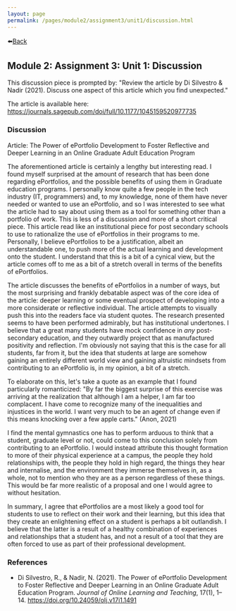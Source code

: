 ```yaml
---
layout: page
permalink: /pages/module2/assignment3/unit1/discussion.html
---
```


⬅️[Back](/pages/module2/assignment3/unit1/m2a3u1.html)

## Module 2: Assignment 3: Unit 1: Discussion

This discussion piece is prompted by: "Review the article by Di Silvestro & Nadir (2021). Discuss one aspect of this article which you find unexpected."

The article is available here: https://journals.sagepub.com/doi/full/10.1177/1045159520977735

### Discussion

Article: The Power of ePortfolio Development to Foster Reflective and Deeper Learning in an Online Graduate Adult Education Program

The aforementioned article is certainly a lengthy but interesting read. I found myself surprised at the amount of research that has been done regarding ePortfolios, and the possible benefits of using them in Graduate education programs. I personally know quite a few people in the tech industry (IT, programmers) and, to my knowledge, none of them have never needed or wanted to use an ePortfolio, and so I was interested to see what the article had to say about using them as a tool for something other than a portfolio of work. This is less of a discussion and more of a short critical piece. This article read like an institutional piece for post secondary schools to use to rationalize the use of ePortfolios in their programs to me. Personally, I believe ePortfolios to be a justification, albeit an understandable one, to push more of the actual learning and development onto the student. I understand that this is a bit of a cynical view, but the article comes off to me as a bit of a stretch overall in terms of the benefits of ePortfolios.

The article discusses the benefits of ePortfolios in a number of ways, but the most surprising and frankly debatable aspect was of the core idea of the article: deeper learning or some eventual prospect of developing into a more considerate or reflective individual. The article attempts to visually push this into the readers face via student quotes. The research presented seems to have been performed admirably, but has institutional undertones. I believe that a great many students have mock confidence in _any_ post-secondary education, and they outwardly project that as manufactured positivity and reflection. I'm obviously not saying that this is the case for all students, far from it, but the idea that students at large are somehow gaining an entirely different world view and gaining altruistic mindsets from contributing to an ePortfolio is, in my opinion, a bit of a stretch.

To elaborate on this, let's take a quote as an example that I found particularly romanticized: "By far the biggest surprise of this exercise was arriving at the realization that although I am a helper, I am far too complacent. I have come to recognize many of the inequalities and injustices in the world. I want very much to be an agent of change even if this means knocking over a few apple carts." (Anon, 2021)

I find the mental gymnastics one has to perform arduous to think that a student, graduate level or not, could come to this conclusion solely from contributing to an ePortfolio. I would instead attribute this thought formation to more of their physical experience at a campus, the people they hold relationships with, the people they hold in high regard, the things they hear and internalise, and the environment they immerse themselves in, as a whole, not to mention who they are as a person regardless of these things. This would be far more realistic of a proposal and one I would agree to without hesitation.

In summary, I agree that ePortfolios are a most likely a good tool for students to use to reflect on their work and their learning, but this idea that they create an enlightening effect on a student is perhaps a bit outlandish. I believe that the latter is a result of a healthy combination of experiences and relationships that a student has, and not a result of a tool that they are often forced to use as part of their professional development.

### References

- Di Silvestro, R., & Nadir, N. (2021). The Power of ePortfolio Development to Foster Reflective and Deeper Learning in an Online Graduate Adult Education Program. _Journal of Online Learning and Teaching_, 17(1), 1–14. https://doi.org/10.24059/olj.v17i1.1491
